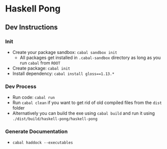 # Haskell Pong

## Dev Instructions

### Init

* Create your package sandbox: `cabal sandbox init`
	* All packages get installed in `.cabal-sandbox` directory as long as you run `cabal` from `ROOT`
* Create package: `cabal init`
* Install dependency: `cabal install gloss==1.13.*`

### Dev Process

* Run code: `cabal run`
* Run `cabal clean` if you want to get rid of old compiled files from the `dist` folder
* Alternatively you can build the exe using `cabal build` and run it using `./dist/build/haskell-pong/haskell-pong`

### Generate Documentation

* `cabal haddock --executables`